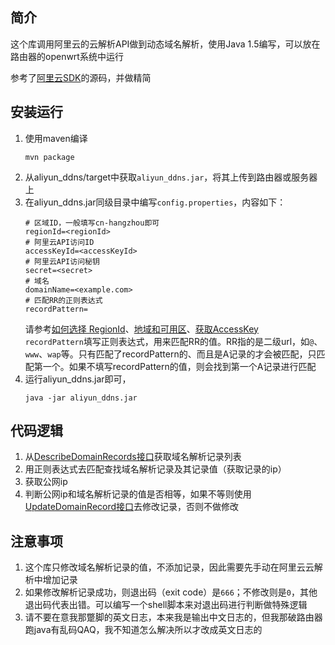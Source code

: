 ## 简介
这个库调用阿里云的云解析API做到动态域名解析，使用Java 1.5编写，可以放在路由器的openwrt系统中运行

参考了[阿里云SDK](https://github.com/aliyun/aliyun-openapi-java-sdk)的源码，并做精简

## 安装运行
1. 使用maven编译
    ```
    mvn package
    ```
2. 从aliyun_ddns/target中获取`aliyun_ddns.jar`，将其上传到路由器或服务器上
3. 在aliyun_ddns.jar同级目录中编写`config.properties`，内容如下：
    ```
    # 区域ID，一般填写cn-hangzhou即可
    regionId=<regionId>
    # 阿里云API访问ID
    accessKeyId=<accessKeyId>
    # 阿里云API访问秘钥
    secret=<secret>
    # 域名
    domainName=<example.com>
    # 匹配RR的正则表达式
    recordPattern=
    ```
    请参考[如何选择 RegionId](https://help.aliyun.com/knowledge_detail/43190.html?spm=5176.11065259.1996646101.searchclickresult.269c30b5par2K4)、[地域和可用区](https://help.aliyun.com/document_detail/40654.html?spm=5176.10695662.1996646101.1.42de3412ohrQBN)、[获取AccessKey](https://help.aliyun.com/document_detail/63724.html?spm=5176.doc52740.6.541.Z1fNDa)    
    `recordPattern`填写正则表达式，用来匹配RR的值。RR指的是二级url，如`@`、`www`、`wap`等。只有匹配了recordPattern的、而且是A记录的才会被匹配，只匹配第一个。如果不填写recordPattern的值，则会找到第一个A记录进行匹配
4. 运行aliyun_ddns.jar即可，
    ```
    java -jar aliyun_ddns.jar
    ```
    
## 代码逻辑
1. 从[DescribeDomainRecords接口](https://help.aliyun.com/document_detail/29776.html?spm=5176.doc29739.6.620.LMdHQJ)获取域名解析记录列表
2. 用正则表达式去匹配查找域名解析记录及其记录值（获取记录的ip）
3. 获取公网ip
4. 判断公网ip和域名解析记录的值是否相等，如果不等则使用[UpdateDomainRecord接口](https://help.aliyun.com/document_detail/29774.html?spm=5176.doc29776.6.618.OWxgZ1)去修改记录，否则不做修改

## 注意事项
1. 这个库只修改域名解析记录的值，不添加记录，因此需要先手动在阿里云云解析中增加记录
2. 如果修改解析记录成功，则退出码（exit code）是`666`；不修改则是`0`，其他退出码代表出错。可以编写一个shell脚本来对退出码进行判断做特殊逻辑
3. 请不要在意我那蹩脚的英文日志，本来我是输出中文日志的，但我那破路由器跑java有乱码QAQ，我不知道怎么解决所以才改成英文日志的